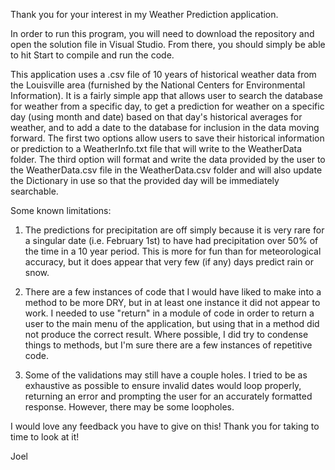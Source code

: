 Thank you for your interest in my Weather Prediction application. 

In order to run this program, you will need to download the repository and open the solution file in Visual Studio. From there, you should simply be able to hit Start to compile and run the code. 

This application uses a .csv file of 10 years of historical weather data from the Louisville area (furnished by the National Centers for Environmental Information). It is a fairly simple app that allows user to search the database for weather from a specific day, to get a prediction for weather on a specific day (using month and date) based on that day's historical averages for weather, and to add a date to the database for inclusion in the data moving forward. The first two options allow users to save their historical information or prediction to a WeatherInfo.txt file that will write to the WeatherData folder. The third option will format and write the data provided by the user to the WeatherData.csv file in the WeatherData.csv folder and will also update the Dictionary in use so that the provided day will be immediately searchable. 

Some known limitations: 

1. The predictions for precipitation are off simply because it is very rare for a singular date (i.e. February 1st) to have had precipitation over 50% of the time in a 10 year period. This is more for fun than for meteorological accuracy, but it does appear that very few (if any) days predict rain or snow.

2. There are a few instances of code that I would have liked to make into a method to be more DRY, but in at least one instance it did not appear to work. I needed to use "return" in a module of code in order to return a user to the main menu of the application, but using that in a method did not produce the correct result. Where possible, I did try to condense things to methods, but I'm sure there are a few instances of repetitive code. 

3. Some of the validations may still have a couple holes. I tried to be as exhaustive as possible to ensure invalid dates would loop properly, returning an error and prompting the user for an accurately formatted response. However, there may be some loopholes.

I would love any feedback you have to give on this! Thank you for taking to time to look at it!

Joel
